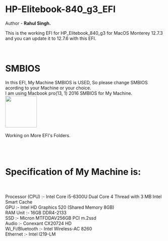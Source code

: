 # HP-Elitebook-840_g3_EFI
<p> Author - <b> Rahul Singh. </b> </p>
<p> This is the working EFI for HP_Elitebook_840_g3 for MacOS Monterey 12.7.3 and you can update it to 12.7.6 with this EFI. </p>
<br>

<h1> SMBIOS </h1>
In this EFI, My Machine SMBIOS is USED, So please change SMBIOS acording to your Machine or your choice. 
<br> I am using Macbook pro(13, 1) 2016 SMBIOS for My Machine.
<br>
<img src="https://drive.google.com/file/d/1SSo_dHNgR83QFf1ZL98_2jW2eqGrAGzq/view?usp=drive_link"hight=100px width=100px>
</br>
<br> Working on More EFI's Folders. </br>
<br>
<br>
<br>
<h1>Specification of My Machine is: </h1>
<br>
<br><l1>Processor (CPU) :- Intel Core i5-6300U Dual Core 4 Thread with 3 MB Intel Smart Cache </l1>
<br><l1>GPU                     :- Intel HD Graphics 520 (Shared Memory 8GB) </l1>
<br><l1>RAM Unit                :- 16GB DDR4-2133 </l1>
<br><l1>SSD                     :- Micron MTFDDAV256GB PCI m.2ssd<l1>
<br><l1>Audio                   :- Conexant CX20724 HD </l1>
<br><l1>Wi_Fi/Bluetooth         :- Intel Wireless-AC 8260 </l1>
<br><l1>Ethernet                :- Intel l219-LM </l1>
<br>
